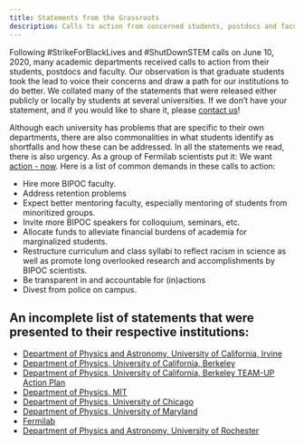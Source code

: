 ```yaml
---
title: Statements from the Grassroots
description: Calls to action from concerned students, postdocs and faculty to their departments
---
```


Following #StrikeForBlackLives and #ShutDownSTEM calls on June 10, 2020, many academic departments received calls to action from their students, postdocs and faculty. Our observation is that graduate students took the lead to voice their concerns and draw a path for our institutions to do better. We collated many of the statements that were released either publicly or locally by students at several universities. If we don’t have your statement, and if you would like to share it, please [contact us](mailto:paarcoalition@gmail.com)! 

Although each university has problems that are specific to their own departments, there are also commonalities in what students identify as shortfalls and how these can be addressed. In all the statements we read, there is also urgency. As a group of Fermilab scientists put it: We want [action - now](https://changenowphysics.com/). Here is a list of common demands in these calls to action: 

* Hire more BIPOC faculty. 
* Address retention problems
* Expect better mentoring faculty, especially mentoring of students from minoritized groups.
* Invite more BIPOC speakers for colloquium, seminars, etc. 
* Allocate funds to alleviate financial burdens of academia for marginalized students. 
* Restructure curriculum and class syllabi to reflect racism in science as well as promote long overlooked research and accomplishments by BIPOC scientists. 
* Be transparent in and accountable for (in)actions
* Divest from police on campus. 

An incomplete list of statements that were presented to their respective institutions: 
---------------

* [Department of Physics and Astronomy, University of California, Irvine](https://drive.google.com/file/d/1hYs47ONiDIMEzjzxzzsfEUlFflgSr5j7/view?usp=sharing)
* [Department of Physics, University of California, Berkeley](https://ucbphysicsjuneteenthletter.com/)
* [Department of Physics, University of California, Berkeley TEAM-UP Action Plan](https://docs.google.com/document/d/1ioeb5BWG1wh1-vRZ_PmWb9RncTvmuw58FJD0CN-z-xQ/edit?usp=sharing)
* [Department of Physics, MIT](https://drive.google.com/file/d/1OhIwECHYrDtqRrrQ0R6Fc7NubjeySxnZ/view?usp=sharing)
* [Department of Physics, University of Chicago](https://docs.google.com/document/d/1HCZrrs-nIS8VxoVlnub95Zi_rqEa1bQ6weHGjAc9kGw/edit?usp=sharing)
* [Department of Physics, University of Maryland](https://docs.google.com/document/d/1Qnhzyoq-byceyUmNABOL94XcBYJMgliwyz4TcW0RObc/edit?usp=sharing)
* [Fermilab](https://changenowphysics.com/)
* [Department of Physics and Astronomy, University of Rochester](https://docs.google.com/document/d/1x6WnX3nqyCbOptDR2HNNmUwsy70ilk4uxqeG1vBQHaA/edit?usp=sharing)
